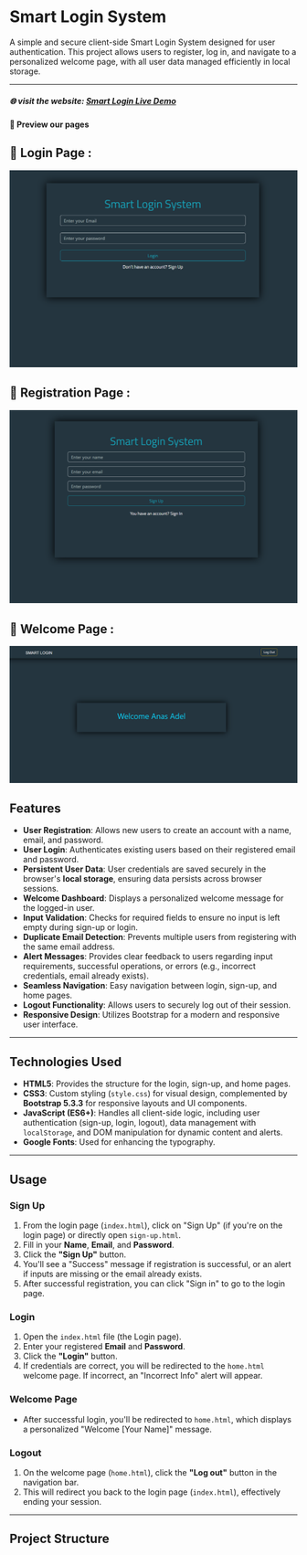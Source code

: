 # Smart Login System

A simple and secure client-side Smart Login System designed for user authentication. This project allows users to register, log in, and navigate to a personalized welcome page, with all user data managed efficiently in local storage.

---

##### 🌐 visit the website: [Smart Login Live Demo](https://anas26772001.github.io/LoginForm/)

#### 🚀 Preview our pages

## 🚀 Login Page :

![login-page](js/Images/Login-Page.png)

## 🚀 Registration Page :

![Registertion-page](js/Images/Registeration-Page.png)

## 🚀 Welcome Page :

![Welcome-page](js/Images/Welcome-page.png)

## Features

- **User Registration**: Allows new users to create an account with a name, email, and password.
- **User Login**: Authenticates existing users based on their registered email and password.
- **Persistent User Data**: User credentials are saved securely in the browser's **local storage**, ensuring data persists across browser sessions.
- **Welcome Dashboard**: Displays a personalized welcome message for the logged-in user.
- **Input Validation**: Checks for required fields to ensure no input is left empty during sign-up or login.
- **Duplicate Email Detection**: Prevents multiple users from registering with the same email address.
- **Alert Messages**: Provides clear feedback to users regarding input requirements, successful operations, or errors (e.g., incorrect credentials, email already exists).
- **Seamless Navigation**: Easy navigation between login, sign-up, and home pages.
- **Logout Functionality**: Allows users to securely log out of their session.
- **Responsive Design**: Utilizes Bootstrap for a modern and responsive user interface.

---

## Technologies Used

- **HTML5**: Provides the structure for the login, sign-up, and home pages.
- **CSS3**: Custom styling (`style.css`) for visual design, complemented by **Bootstrap 5.3.3** for responsive layouts and UI components.
- **JavaScript (ES6+)**: Handles all client-side logic, including user authentication (sign-up, login, logout), data management with `localStorage`, and DOM manipulation for dynamic content and alerts.
- **Google Fonts**: Used for enhancing the typography.

---

## Usage

### Sign Up

1.  From the login page (`index.html`), click on "Sign Up" (if you're on the login page) or directly open `sign-up.html`.
2.  Fill in your **Name**, **Email**, and **Password**.
3.  Click the **"Sign Up"** button.
4.  You'll see a "Success" message if registration is successful, or an alert if inputs are missing or the email already exists.
5.  After successful registration, you can click "Sign in" to go to the login page.

### Login

1.  Open the `index.html` file (the Login page).
2.  Enter your registered **Email** and **Password**.
3.  Click the **"Login"** button.
4.  If credentials are correct, you will be redirected to the `home.html` welcome page. If incorrect, an "Incorrect Info" alert will appear.

### Welcome Page

- After successful login, you'll be redirected to `home.html`, which displays a personalized "Welcome [Your Name]" message.

### Logout

1.  On the welcome page (`home.html`), click the **"Log out"** button in the navigation bar.
2.  This will redirect you back to the login page (`index.html`), effectively ending your session.

---

## Project Structure
